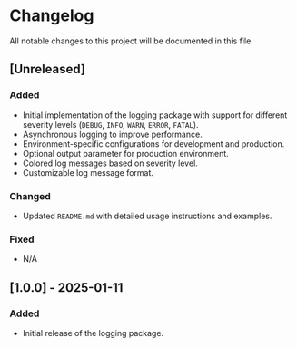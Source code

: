 # Changelog

All notable changes to this project will be documented in this file.

## [Unreleased]

### Added
- Initial implementation of the logging package with support for different severity levels (`DEBUG`, `INFO`, `WARN`, `ERROR`, `FATAL`).
- Asynchronous logging to improve performance.
- Environment-specific configurations for development and production.
- Optional output parameter for production environment.
- Colored log messages based on severity level.
- Customizable log message format.

### Changed
- Updated `README.md` with detailed usage instructions and examples.

### Fixed
- N/A

## [1.0.0] - 2025-01-11

### Added
- Initial release of the logging package.